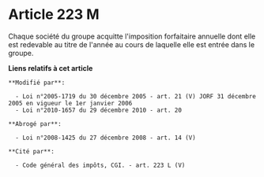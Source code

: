 # Article 223 M

Chaque société du groupe acquitte l'imposition forfaitaire annuelle dont elle est redevable au titre de l'année au cours de
laquelle elle est entrée dans le groupe.

**Liens relatifs à cet article**

	**Modifié par**:

	  - Loi n°2005-1719 du 30 décembre 2005 - art. 21 (V) JORF 31 décembre 2005 en vigueur le 1er janvier 2006
	  - Loi n°2010-1657 du 29 décembre 2010 - art. 20

	**Abrogé par**:

	  - Loi n°2008-1425 du 27 décembre 2008 - art. 14 (V)

	**Cité par**:

	  - Code général des impôts, CGI. - art. 223 L (V)
